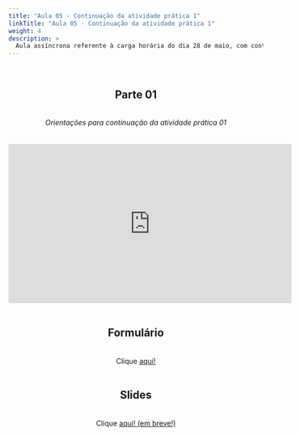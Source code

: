 ```yaml
---
title: "Aula 05 - Continuação da atividade prática 1"
linkTitle: "Aula 05 - Continuação da atividade prática 1"
weight: 4
description: >
  Aula assíncrona referente à carga horária do dia 28 de maio, com continuação da atividade prática 1
---
```


<br>
<div align="center">
<h2>Parte 01</h2>
<br>
<i>Orientações para continuação da atividade prática 01</i>
<br><br><br>
<iframe width="560" height="315" src="https://www.youtube.com/embed/ZB3lF7XKnk0" frameborder="0" allow="accelerometer; autoplay; clipboard-write; encrypted-media; gyroscope; picture-in-picture" allowfullscreen></iframe>
<br><br>

<h2>Formulário</h2>
<br>
Clique <a href="https://docs.google.com/forms/d/e/1FAIpQLSdIwdU7zpt9CavB26ygo6QasLrJv0e-DwRpbigG8iM9LbslCA/viewform?usp=sf_link">aqui!</a>
<br><br>

<h2>Slides</h2>
<br>
Clique <a href="https://github.com/desirrepetters/gstreinamentoeconsultoria/raw/master/userguide/content/pt-br/2024_01/aulas/slides/aula_01.pdf">aqui! (em breve!)</a>
</div>